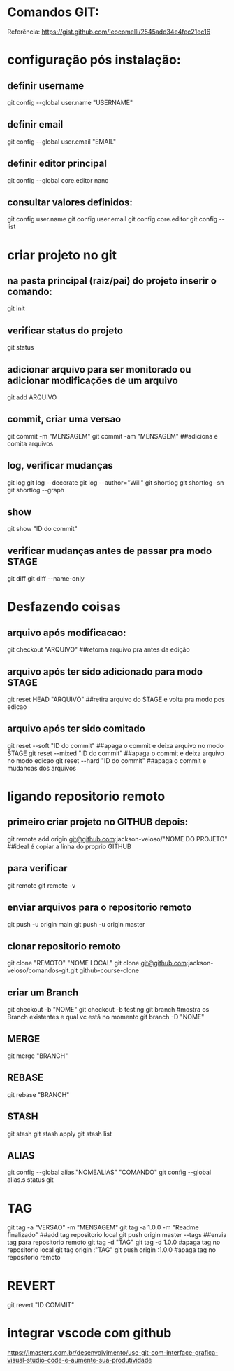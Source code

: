 # Comandos GIT:
Referência:
https://gist.github.com/leocomelli/2545add34e4fec21ec16


# configuração pós instalação:
## definir username
git config --global user.name "USERNAME"

## definir email
git config --global user.email "EMAIL"

## definir editor principal
git config --global core.editor nano

## consultar valores definidos:
git config user.name
git config user.email
git config core.editor
git config --list

# criar projeto no git
## na pasta principal (raiz/pai) do projeto inserir o comando:
git init

## verificar status do projeto
git status

## adicionar arquivo para ser monitorado ou adicionar modificações de um arquivo
git add ARQUIVO

## commit, criar uma versao
git commit -m "MENSAGEM"
git commit -am "MENSAGEM" ##adiciona e comita arquivos

## log, verificar mudanças
git log
git log --decorate
git log --author="Will"
git shortlog
git shortlog -sn
git shortlog --graph

## show
git show "ID do commit"

## verificar mudanças antes de passar pra modo STAGE
git diff
git diff --name-only

# Desfazendo coisas
## arquivo após modificacao:
git checkout "ARQUIVO" ##retorna arquivo pra antes da edição
## arquivo após ter sido adicionado para modo STAGE
git reset HEAD "ARQUIVO" ##retira arquivo do STAGE e volta pra modo pos edicao
## arquivo após ter sido comitado
git reset --soft "ID do commit" ##apaga o commit e deixa arquivo no modo STAGE
git reset --mixed "ID do commit" ##apaga o commit e deixa arquivo no modo edicao
git reset --hard "ID do commit" ##apaga o commit e mudancas dos arquivos

# ligando repositorio remoto
## primeiro criar projeto no GITHUB depois:
git remote add origin git@github.com:jackson-veloso/"NOME DO PROJETO" ##ideal é copiar a linha do proprio GITHUB
## para verificar
git remote
git remote -v

## enviar arquivos para o repositorio remoto
git push -u origin main 
git push -u origin master

## clonar repositorio remoto
git clone "REMOTO" "NOME LOCAL"
git clone git@github.com:jackson-veloso/comandos-git.git github-course-clone

## criar um Branch
git checkout -b "NOME"
git checkout -b testing
git branch #mostra os Branch existentes e qual vc está no momento
git branch -D "NOME"

## MERGE
git merge "BRANCH"

## REBASE
git rebase "BRANCH"

## STASH
git stash
git stash apply
git stash list

## ALIAS
git config --global alias."NOMEALIAS" "COMANDO"
git config --global alias.s status
git 

# TAG
git tag -a "VERSAO" -m "MENSAGEM"
git tag -a 1.0.0 -m "Readme finalizado" ##add tag repositorio local
git push origin master --tags ##envia tag para repositorio remoto
git tag -d "TAG"
git tag -d 1.0.0 #apaga tag no repositorio local
git tag origin :"TAG"
git push origin :1.0.0 #apaga tag no repositorio remoto

# REVERT
git revert "ID COMMIT"

# integrar vscode com github
https://imasters.com.br/desenvolvimento/use-git-com-interface-grafica-visual-studio-code-e-aumente-sua-produtividade




